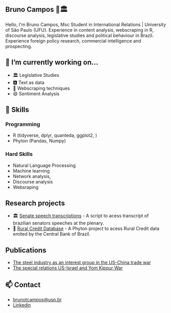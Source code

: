 ## Bruno Campos 👋🏛️

Hello, I'm Bruno Campos, Msc Student in International Relations | University of São Paulo (UFU). Experience in content analysis, webscraping in R, discourse analysis, legislative studies and political behaviour in Brazil. Experience foreign policy research, commercial intelligence and prospecting.

## 🔭 I’m currently working on... 
- 🏛️ Legislative Studies
- 🅰️ Text as data
- 🎲 Webscraping techniques
- 😄 Sentiment Analysis

## 💬 Skills
### Programming
- R (tidyverse, dplyr, quanteda, ggplot2, ) 
- Phyton (Pandas, Numpy)

### Hard Skills
- Natural Language Processing
- Machine learning
- Network analysis,
- Discourse analysis
- Websraping

## Research projects
- 🏛️ [Senate speech transcriptions](https://github.com/BrunoTCampos/transcricao_disc_senado) - A script to acess transcript of brazilian senators speeches at the plenary.
- 🌱 [Rural Credit Database](https://github.com/BrunoTCampos/credito_ruralBC) - A Phyton project to acess Rural Credit data emited by the Central Bank of Brazil. 

## Publications
- [The steel industry as an interest group in the US-China trade war](https://www.agendapolitica.ufscar.br/index.php/agendapolitica/article/view/828)
- [The special relations US-Israel and Yom Kippur War](https://ipri.unl.pt/images/publicacoes/revista_ri/pdf/ri70/RI_70_art09_BMBCDL.pdf)

## 📫 Contact 
- [brunotcampos@usp.br](brunotcampos@usp.br)
- [Linkedin](https://www.linkedin.com/in/bruno-taddeo-de-lima-campos/)
